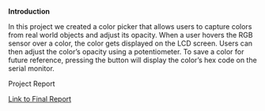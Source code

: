 **Introduction**


In this project we created a color picker that allows users to capture colors from real world objects and adjust its opacity. When a user hovers the RGB sensor over a color, the color gets displayed on the LCD screen. Users can then adjust the color’s opacity using a potentiometer. To save a color for future reference, pressing the button will display the color’s hex code on the serial monitor. 


Project Report


[Link to Final Report](https://docs.google.com/document/d/1Bid64WjYQiT0bb0euVwkQpetQpTJHBmqMM6tiEDoqxg/edit?usp=sharing)

